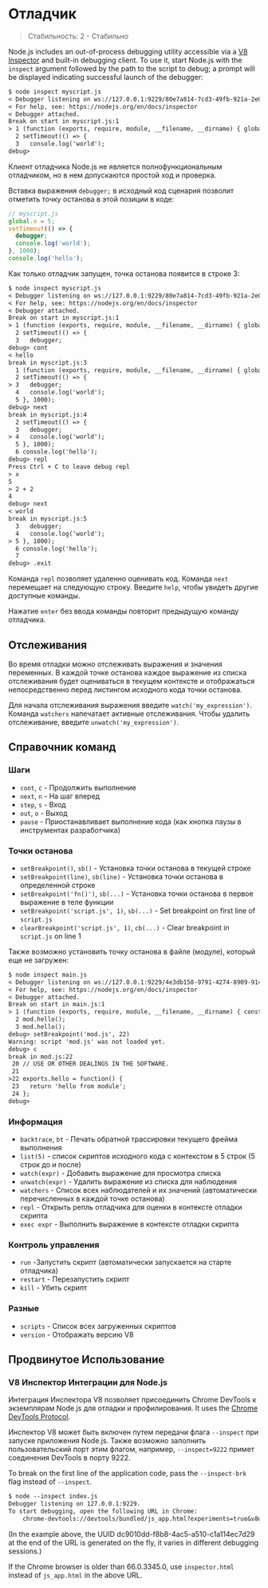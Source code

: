 # Отладчик

<!--introduced_in=v0.9.12-->

> Стабильность: 2 - Стабильно

<!-- type=misc -->

Node.js includes an out-of-process debugging utility accessible via a [V8 Inspector](#debugger_v8_inspector_integration_for_node_js) and built-in debugging client. To use it, start Node.js with the `inspect` argument followed by the path to the script to debug; a prompt will be displayed indicating successful launch of the debugger:

```txt
$ node inspect myscript.js
< Debugger listening on ws://127.0.0.1:9229/80e7a814-7cd3-49fb-921a-2e02228cd5ba
< For help, see: https://nodejs.org/en/docs/inspector
< Debugger attached.
Break on start in myscript.js:1
> 1 (function (exports, require, module, __filename, __dirname) { global.x = 5;
  2 setTimeout(() => {
  3   console.log('world');
debug>
```

Клиент отладчика Node.js не является полнофункциональным отладчиком, но в нем допускаются простой ход и проверка.

Вставка выражения `debugger;` в исходный код сценария позволит отметить точку останова в этой позиции в коде:
```js
// myscript.js
global.x = 5;
setTimeout(() => {
  debugger;
  console.log('world');
}, 1000);
console.log('hello');
```

Как только отладчик запущен, точка останова появится в строке 3:

```txt
$ node inspect myscript.js
< Debugger listening on ws://127.0.0.1:9229/80e7a814-7cd3-49fb-921a-2e02228cd5ba
< For help, see: https://nodejs.org/en/docs/inspector
< Debugger attached.
Break on start in myscript.js:1
> 1 (function (exports, require, module, __filename, __dirname) { global.x = 5;
  2 setTimeout(() => {
  3   debugger;
debug> cont
< hello
break in myscript.js:3
  1 (function (exports, require, module, __filename, __dirname) { global.x = 5;
  2 setTimeout(() => {
> 3   debugger;
  4   console.log('world');
  5 }, 1000);
debug> next
break in myscript.js:4
  2 setTimeout(() => {
  3   debugger;
> 4   console.log('world');
  5 }, 1000);
  6 console.log('hello');
debug> repl
Press Ctrl + C to leave debug repl
> x
5
> 2 + 2
4
debug> next
< world
break in myscript.js:5
  3   debugger;
  4   console.log('world');
> 5 }, 1000);
  6 console.log('hello');
  7
debug> .exit
```

Команда `repl` позволяет удаленно оценивать код. Команда `next` перемещает на следующую строку. Введите `help`, чтобы увидеть другие доступные команды.

Нажатие `enter` без ввода команды повторит предыдущую команду отладчика.

## Отслеживания

Во время отладки можно отслеживать выражения и значения переменных. В каждой точке останова каждое выражение из списка отслеживания будет оцениваться в текущем контексте и отображаться непосредственно перед листингом исходного кода точки останова.

Для начала отслеживания выражения введите `watch('my_expression')`. Команда `watchers` напечатает активные отслеживания. Чтобы удалить отслеживание, введите `unwatch('my_expression')`.

## Справочник команд

### Шаги

* `cont`, `c` - Продолжить выполнение
* `next`, `n` - На шаг вперед
* `step`, `s` - Вход
* `out`, `o` - Выход
* `pause` - Приостанавливает выполнение кода (как кнопка паузы в инструментах разработчика)

### Точки останова

* `setBreakpoint()`, `sb()` - Установка точки останова в текущей строке
* `setBreakpoint(line)`, `sb(line)` - Установка точки останова в определенной строке
* `setBreakpoint('fn()')`, `sb(...)` - Установка точки останова в первое выражение в теле функции
* `setBreakpoint('script.js', 1)`, `sb(...)` - Set breakpoint on first line of `script.js`
* `clearBreakpoint('script.js', 1)`, `cb(...)` - Clear breakpoint in `script.js` on line 1

Также возможно установить точку останова в файле (модуле), который еще не загружен:

```txt
$ node inspect main.js
< Debugger listening on ws://127.0.0.1:9229/4e3db158-9791-4274-8909-914f7facf3bd
< For help, see: https://nodejs.org/en/docs/inspector
< Debugger attached.
Break on start in main.js:1
> 1 (function (exports, require, module, __filename, __dirname) { const mod = require('./mod.js');
  2 mod.hello();
  3 mod.hello();
debug> setBreakpoint('mod.js', 22)
Warning: script 'mod.js' was not loaded yet.
debug> c
break in mod.js:22
 20 // USE OR OTHER DEALINGS IN THE SOFTWARE.
 21
>22 exports.hello = function() {
 23   return 'hello from module';
 24 };
debug>
```

### Информация

* `backtrace`, `bt` - Печать обратной трассировки текущего фрейма выполнения
* `list(5)` - список скриптов исходного кода с контекстом в 5 строк (5 строк до и после)
* `watch(expr)` - Добавить выражение для просмотра списка
* `unwatch(expr)` - Удалить выражение из списка для наблюдения
* `watchers` - Список всех наблюдателей и их значений (автоматически перечисленных в каждой точке останова)
* `repl` - Открыть репль отладчика для оценки в контексте отладки скрипта
* `exec expr` - Выполнить выражение в контексте отладки скрипта

### Контроль управления

* `run` -Запустить скрипт (автоматически запускается на старте отладчика)
* `restart` - Перезапустить скрипт
* `kill` - Убить скрипт

### Разные

* `scripts` - Список всех загруженных скриптов
* `version` - Отображать версию V8

## Продвинутое Использование

### V8 Инспектор Интеграции для Node.js

Интеграция Инспектора V8 позволяет присоединить Chrome DevTools к экземплярам Node.js для отладки и профилирования. It uses the [Chrome DevTools Protocol](https://chromedevtools.github.io/devtools-protocol/).

Инспектор V8 может быть включен путем передачи флага `--inspect` при запуске приложения Node.js. Также возможно заполнить пользовательский порт этим флагом, например, `--inspect=9222` примет соединения DevTools в порту 9222.

To break on the first line of the application code, pass the `--inspect-brk` flag instead of `--inspect`.

```txt
$ node --inspect index.js
Debugger listening on 127.0.0.1:9229.
To start debugging, open the following URL in Chrome:
    chrome-devtools://devtools/bundled/js_app.html?experiments=true&v8only=true&ws=127.0.0.1:9229/dc9010dd-f8b8-4ac5-a510-c1a114ec7d29
```

(In the example above, the UUID dc9010dd-f8b8-4ac5-a510-c1a114ec7d29 at the end of the URL is generated on the fly, it varies in different debugging sessions.)

If the Chrome browser is older than 66.0.3345.0, use `inspector.html` instead of `js_app.html` in the above URL.
